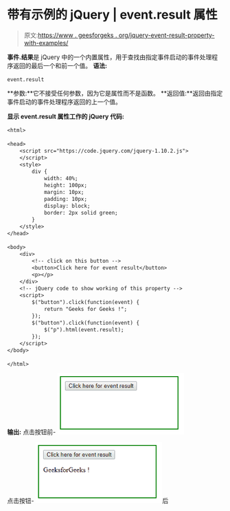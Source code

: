 # 带有示例的 jQuery | event.result 属性

> 原文:[https://www . geesforgeks . org/jquery-event-result-property-with-examples/](https://www.geeksforgeeks.org/jquery-event-result-property-with-examples/)

**事件.结果**是 jQuery 中的一个内置属性，用于查找由指定事件启动的事件处理程序返回的最后一个和前一个值。
**语法:**

```
event.result

```

**参数:**它不接受任何参数，因为它是属性而不是函数。
**返回值:**返回由指定事件启动的事件处理程序返回的上一个值。

**显示 event.result 属性工作的 jQuery 代码:**

```
<html>

<head>
    <script src="https://code.jquery.com/jquery-1.10.2.js">
    </script>
    <style>
        div {
            width: 40%;
            height: 100px;
            margin: 10px;
            padding: 10px;
            display: block;
            border: 2px solid green;
        }
    </style>
</head>

<body>
    <div>
        <!-- click on this button -->
        <button>Click here for event result</button>
        <p></p>
    </div>
    <!-- jQuery code to show working of this property -->
    <script>
        $("button").click(function(event) {
            return "Geeks for Geeks !";
        });
        $("button").click(function(event) {
            $("p").html(event.result);
        });
    </script>
</body>

</html>
```

**输出:**
点击按钮前-
![](img/6878627972a6c5bfc9c28ce0db6e0e6d.png)

点击按钮-
![](img/a87224f9df80989143a6ef5ec365aa33.png)后
